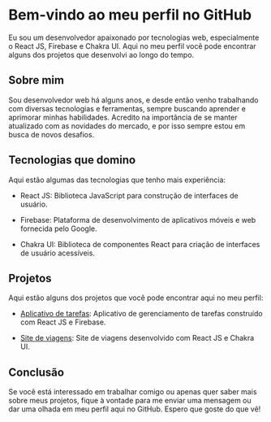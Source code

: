 # Bem-vindo ao meu perfil no GitHub

Eu sou um desenvolvedor apaixonado por tecnologias web, especialmente o React JS, Firebase e Chakra UI. Aqui no meu perfil você pode encontrar alguns dos projetos que desenvolvi ao longo do tempo.

## Sobre mim

Sou desenvolvedor web há alguns anos, e desde então venho trabalhando com diversas tecnologias e ferramentas, sempre buscando aprender e aprimorar minhas habilidades. Acredito na importância de se manter atualizado com as novidades do mercado, e por isso sempre estou em busca de novos desafios.

## Tecnologias que domino

Aqui estão algumas das tecnologias que tenho mais experiência:

- React JS: Biblioteca JavaScript para construção de interfaces de usuário.

- Firebase: Plataforma de desenvolvimento de aplicativos móveis e web fornecida pelo Google.

- Chakra UI: Biblioteca de componentes React para criação de interfaces de usuário acessíveis.


## Projetos

Aqui estão alguns dos projetos que você pode encontrar aqui no meu perfil:

- [Aplicativo de tarefas](https://github.com/seu-usuario/todo-app): Aplicativo de gerenciamento de tarefas construído com React JS e Firebase.

- [Site de viagens](https://github.com/seu-usuario/travel-site): Site de viagens desenvolvido com React JS e Chakra UI.

## Conclusão

Se você está interessado em trabalhar comigo ou apenas quer saber mais sobre meus projetos, fique à vontade para me enviar uma mensagem ou dar uma olhada em meu perfil aqui no GitHub. Espero que goste do que vê!
